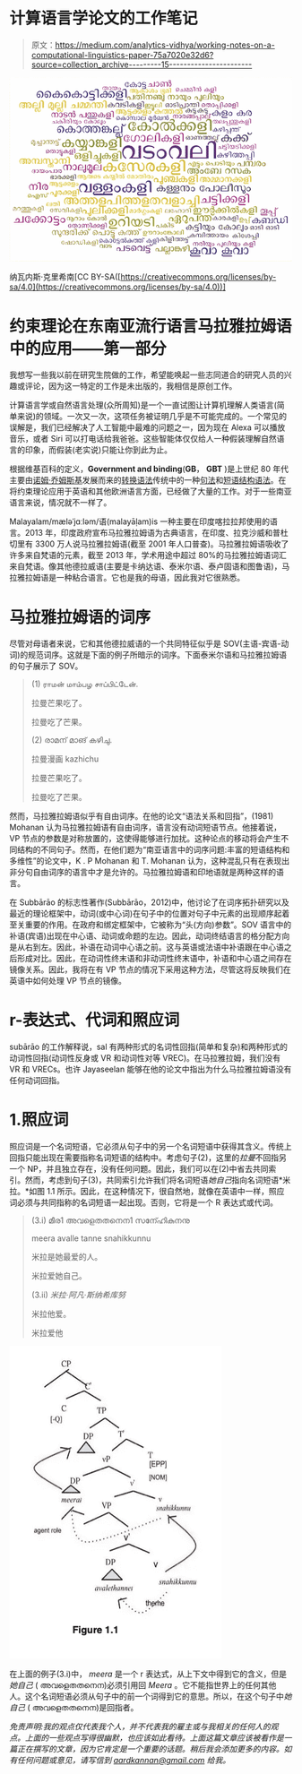 # 计算语言学论文的工作笔记

> 原文：<https://medium.com/analytics-vidhya/working-notes-on-a-computational-linguistics-paper-75a7020e32d6?source=collection_archive---------15----------------------->

![](img/54eacb18eafe0ec470af2718c2820f2d.png)

纳瓦内斯·克里希南[CC BY-SA([https://creativecommons.org/licenses/by-sa/4.0](https://creativecommons.org/licenses/by-sa/4.0))]

# 约束理论在东南亚流行语言马拉雅拉姆语中的应用——第一部分

我想写一些我以前在研究生院做的工作，希望能唤起一些志同道合的研究人员的兴趣或评论，因为这一特定的工作是未出版的，我相信是原创工作。

计算语言学或自然语言处理(众所周知)是一个一直试图让计算机理解人类语言(简单来说)的领域。一次又一次，这项任务被证明几乎是不可能完成的。一个常见的误解是，我们已经解决了人工智能中最难的问题之一，因为现在 Alexa 可以播放音乐，或者 Siri 可以打电话给我爸爸。这些智能体仅仅给人一种假装理解自然语言的印象，而假装(老实说)只能让你到此为止。

根据维基百科的定义，**Government and binding**(**GB**， **GBT** )是上世纪 80 年代主要由[诺姆·乔姆斯基](https://en.wikipedia.org/wiki/Noam_Chomsky)发展而来的[转换语法](https://en.wikipedia.org/wiki/Transformational_grammar)传统中的一种[句法](https://en.wikipedia.org/wiki/Syntax)和[短语结构语法](https://en.wikipedia.org/wiki/Phrase_structure_grammar)。在将约束理论应用于英语和其他欧洲语言方面，已经做了大量的工作。对于一些南亚语言来说，情况就不一样了。

Malayalam/mæləˈjɑːləm/语(malayāḷam)is 一种主要在印度喀拉拉邦使用的语言。2013 年，印度政府宣布马拉雅拉姆语为古典语言，在印度、拉克沙威和普杜切里有 3300 万人说马拉雅拉姆语(截至 2001 年人口普查)。马拉雅拉姆语吸收了许多来自梵语的元素，截至 2013 年，学术用途中超过 80%的马拉雅拉姆语词汇来自梵语。像其他德拉威语(主要是卡纳达语、泰米尔语、泰卢固语和图鲁语)，马拉雅拉姆语是一种粘合语言。它也是我的母语，因此我对它很熟悉。

# 马拉雅拉姆语的词序

尽管对母语者来说，它和其他德拉威语的一个共同特征似乎是 SOV(主语-宾语-动词)的规范词序。这就是下面的例子所暗示的词序。下面泰米尔语和马拉雅拉姆语的句子展示了 SOV。

> (1) ராமன் மாம்பழ சாப்பிட்டேன்.
> 
> 拉曼芒果吃了。
> 
> 拉曼吃了芒果。
> 
> (2) രാമന് മാങ് കഴിചു.
> 
> 拉曼漫画 kazhichu
> 
> 拉曼芒果吃了。
> 
> 拉曼吃了芒果。

然而，马拉雅拉姆语似乎有自由词序。在他的论文“语法关系和回指”，(1981) Mohanan 认为马拉雅拉姆语有自由词序，语言没有动词短语节点。他接着说，VP 节点的参数是对称放置的，这使得能够进行加扰。这种论点的移动将会产生不同结构的不同句子。然而，在他们题为“南亚语言中的词序问题:丰富的短语结构和多维性”的论文中，K . P Mohanan 和 T. Mohanan 认为，这种混乱只有在表现出非分句自由词序的语言中才是允许的。马拉雅拉姆语和印地语就是两种这样的语言。

在 Subbārāo 的标志性著作(Subbārāo，2012)中，他讨论了在词序拓扑研究以及最近的理论框架中，动词(或中心词)在句子中的位置对句子中元素的出现顺序起着至关重要的作用。在政府和绑定框架中，它被称为“头(方向)参数”。SOV 语言中的补语(宾语)出现在中心语、动词或命题的左边。因此，动词终结语言的格分配方向是从右到左。因此，补语在动词中心语之前。这与英语或法语中补语跟在中心语之后形成对比。因此，在动词性终末语和非动词性终末语中，补语和中心语之间存在镜像关系。因此，我将在有 VP 节点的情况下采用这种方法，尽管这将反映我们在英语中如何处理 VP 节点的镜像。

# r-表达式、代词和照应词

subārāo 的工作解释说，sal 有两种形式的名词性回指(简单和复杂)和两种形式的动词性回指(动词性反身或 VR 和动词性对等 VREC)。在马拉雅拉姆，我们没有 VR 和 VRECs。也许 Jayaseelan 能够在他的论文中指出为什么马拉雅拉姆语没有任何动词回指。

# 1.照应词

照应词是一个名词短语，它必须从句子中的另一个名词短语中获得其含义。传统上回指只能出现在需要指称名词短语的结构中。考虑句子(2)，这里的*拉曼*不回指另一个 NP，并且独立存在，没有任何问题。因此，我们可以在(2)中省去共同索引。然而，考虑到句子(3)，共同索引允许我们将名词短语*她自己*指向名词短语*米拉。*如图 1.1 所示。因此，在这种情况下，很自然地，就像在英语中一样，照应词必须与共同指称的名词短语一起出现。否则，它将是一个 R 表达式或代词。

> (3.i) മീര1 അവളെതതനെന1 സനേ്ഹികുനനു
> 
> meera avalle tanne snahikkunnu
> 
> 米拉是她最爱的人。
> 
> 米拉爱她自己。
> 
> (3.ii) *米拉·阿凡·斯纳希库努*
> 
> 米拉他爱。
> 
> 米拉爱他

![](img/70adadaa983b75152d5824e66ebc442e.png)

在上面的例子(3.i)中， *meera* 是一个 r 表达式，从上下文中得到它的含义，但是*她自己* ( അവളെതതനെന)必须引用回 *Meera* 。它不能指世界上的任何其他人。这个名词短语必须从句子中的前一个词得到它的意思。所以，在这个句子中*她自己* ( അവളെതതനെന)是回指者。

*免责声明:我的观点仅代表我个人，并不代表我的雇主或与我相关的任何人的观点。上面的一些观点写得很幽默，也应该如此看待。上面这篇文章应该被看作是一篇正在撰写的文章，因为它肯定是一个重要的话题。稍后我会添加更多的内容。如有任何问题或意见，请写信到 aardkannan@gmail.com 给我。*